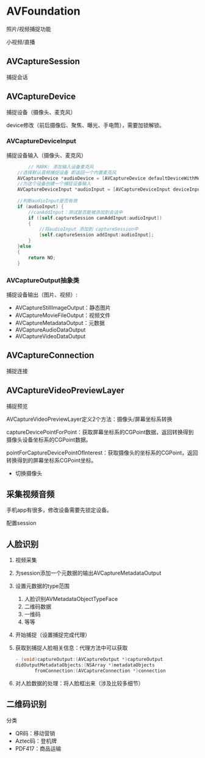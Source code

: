 # AVFoundation

照片/视频捕捉功能

小视频/直播

## AVCaptureSession

捕捉会话

## AVCaptureDevice

捕捉设备（摄像头、麦克风）

device修改（前后摄像后、聚焦、曝光、手电筒），需要加锁解锁。

### AVCaptureDeviceInput

捕捉设备输入（摄像头、麦克风）

```objective-c
		// MARK: 添加输入设备麦克风
    //选择默认音频捕捉设备 即返回一个内置麦克风
    AVCaptureDevice *audioDevice = [AVCaptureDevice defaultDeviceWithMediaType:AVMediaTypeAudio];
    //为这个设备创建一个捕捉设备输入
    AVCaptureDeviceInput *audioInput = [AVCaptureDeviceInput deviceInputWithDevice:audioDevice error:error];
    
    //判断audioInput是否有效
    if (audioInput) {
        //canAddInput：测试是否能被添加到会话中
        if ([self.captureSession canAddInput:audioInput])
        {
            //将audioInput 添加到 captureSession中
            [self.captureSession addInput:audioInput];
        }
    }else
    {
        return NO;
    }
```

### AVCaptureOutput抽象类

捕捉设备输出（图片、视频）: 

- AVCaptureStillImageOutput：静态图片
- AVCaptureMovieFileOutput：视频文件
- AVCaptureMetadataOutput：元数据
- AVCaptureAudioDataOutput
- AVCaptureVideoDataOutput

## AVCaptureConnection

捕捉连接

## AVCaptureVideoPreviewLayer

捕捉预览

AVCaptureVideoPreviewLayer定义2个方法：摄像头/屏幕坐标系转换

captureDevicePointForPoint：获取屏幕坐标系的CGPoint数据，返回转换得到摄像头设备坐标系的CGPoint数据。

pointForCaptureDevicePointOfInterest：获取摄像头的坐标系的CGPoint，返回转换得到的屏幕坐标系CGPoint坐标。

- 切换摄像头

## 采集视频音频

手机app有很多，修改设备需要先锁定设备。

配置session

## 人脸识别

1. 视频采集

2. 为session添加一个元数据的输出AVCaptureMetadataOutput

3. 设置元数据的type范围

   1. 人脸识别AVMetadataObjectTypeFace
   2. 二维码数据
   3. 一维码
   4. 等等

4. 开始捕捉（设置捕捉完成代理）

5. 获取到捕捉人脸相关信息：代理方法中可以获取

   ```objective-c
   - (void)captureOutput:(AVCaptureOutput *)captureOutput
   didOutputMetadataObjects:(NSArray *)metadataObjects
          fromConnection:(AVCaptureConnection *)connection
   ```

6. 对人脸数据的处理：将人脸框出来（涉及比较多细节）

## 二维码识别

分类

- QR码：移动营销
- Aztec码：登机牌
- PDF417：商品运输



















